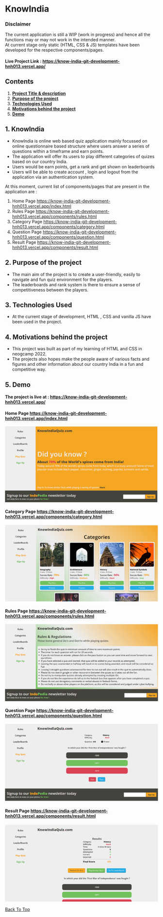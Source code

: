 # KnowIndia<a name="top"></a>

### Disclaimer

The current application is still a WIP (work in progress) and hence all the functions may or may not work in the intended manner.     
At current stage only static (HTML, CSS & JS) templates have been developed for the respective components/pages.     

#### Live Project Link : https://know-india-git-development-hnh013.vercel.app/

## Contents

1. **[Project Title & description](#knowIndia)**
2. **[Purpose of the project](#purpose-of-the-project)**
3. **[Technologies Used](#technologies-used)**
4. **[Motivations behind the project](#motivations-behind-the-project)**
5. **[Demo](#demo)**

## 1. KnowIndia<a name="knowIndia"></a>
* KnowIndia is online web based quiz application mainly focussed on online questionnaire based structure where users answer a series of questions within a timeframe and earn points.
* The application will offer its users to play different categories of quizes based on our country India.   
* Users would be earn points, get a rank and get shown on leaderboards
* Users will be able to create account , login and logout from the application via an authentication system.

At this moment, current list of components/pages that are present in the application are :

1. Home Page https://know-india-git-development-hnh013.vercel.app/index.html
2. Rules Page https://know-india-git-development-hnh013.vercel.app/components/rules.html
3. Category Page https://know-india-git-development-hnh013.vercel.app/components/category.html
4. Question Page https://know-india-git-development-hnh013.vercel.app/components/question.html
5. Result Page https://know-india-git-development-hnh013.vercel.app/components/result.html

## 2. Purpose of the project<a name="purpose-of-the-project"></a>
* The main aim of the project is to create a user-friendly, easily to navigate and fun quiz environment for the players.
* The leaderboards and rank system is there to ensure a sense of competitiveness between the players. 

## 3. Technologies Used<a name="technologies-used"></a>
* At the current stage of development, HTML , CSS and vanilla JS have been used in the project.

## 4. Motivations behind the project<a name="motivations-behind-the-project"></a>
* This project was built as part of my learning of HTML and CSS in neogcamp 2022.
* The projects also hopes make the people aware of various facts and figures and other information about our country India in a fun and competitive way.

## 5. Demo<a name="demo"></a>

#### The project is live at : https://know-india-git-development-hnh013.vercel.app/

#### Home Page https://know-india-git-development-hnh013.vercel.app/index.html
![home page](./images/demo_home.png)

#### Category Page  https://know-india-git-development-hnh013.vercel.app/components/category.html
![category page](./images/demo_category.png)

#### Rules Page  https://know-india-git-development-hnh013.vercel.app/components/rules.html
![rules page](./images/demo_rules.png)

#### Question Page  https://know-india-git-development-hnh013.vercel.app/components/question.html
![question page](./images/demo_question.png)

#### Result Page  https://know-india-git-development-hnh013.vercel.app/components/result.html
![result page](./images/demo_result.png)

[Back To Top](#top)
